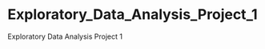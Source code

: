 Exploratory_Data_Analysis_Project_1
===================================

Exploratory Data Analysis Project 1
